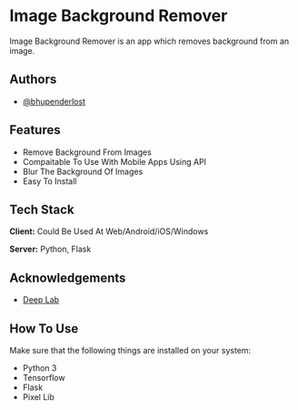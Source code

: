 
# Image Background Remover

Image Background Remover is an app which removes background from an image.

## Authors

- [@bhupenderlost](https://www.github.com/bhupenderlost)


## Features

- Remove Background From Images
- Compaitable To Use With Mobile Apps Using API
- Blur The Background Of Images
- Easy To Install


## Tech Stack

**Client:** Could Be Used At Web/Android/iOS/Windows

**Server:** Python, Flask


    
## Acknowledgements

 - [Deep Lab](https://github.com/tensorflow/models/tree/master/research/deeplab)


## How To Use
Make sure that the following things are installed on your system:
- Python 3
- Tensorflow
- Flask 
- Pixel Lib
